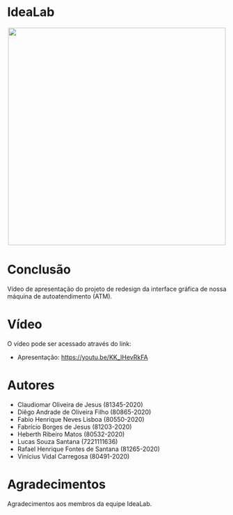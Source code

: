 # IdeaLab


<p align="center">
  <img width="500" height="500" src="https://i.ibb.co/brRKDCF/IdeaLab.png">
</p>

# Conclusão

Vídeo de apresentação do projeto de redesign da interface gráfica de nossa máquina de autoatendimento (ATM).

# Vídeo

O vídeo pode ser acessado através do link:
- Apresentação: https://youtu.be/KK_IHevRkFA

# Autores

* Claudiomar Oliveira de Jesus (81345-2020)
* Diêgo Andrade de Oliveira Filho (80865-2020)
* Fabio Henrique Neves Lisboa (80550-2020)
* Fabrício Borges de Jesus (81203-2020)
* Heberth Ribeiro Matos (80532-2020)
* Lucas Souza Santana (7221111636)
* Rafael Henrique Fontes de Santana (81265-2020)
* Vinícius Vidal Carregosa (80491-2020)

# Agradecimentos

Agradecimentos aos membros da equipe IdeaLab.
